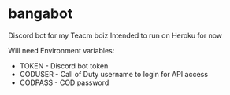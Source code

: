# bangabot

Discord bot for my Teacm boiz
Intended to run on Heroku for now

Will need Environment variables:
* TOKEN - Discord bot token
* CODUSER - Call of Duty username to login for API access
* CODPASS - COD password
